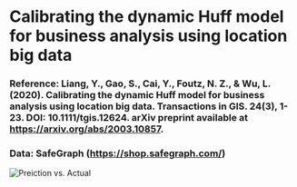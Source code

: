# Calibrating the dynamic Huff model for business analysis using location big data
### Reference: Liang, Y., Gao, S., Cai, Y., Foutz, N. Z., & Wu, L. (2020). Calibrating the dynamic Huff model for business analysis using location big data. Transactions in GIS. 24(3), 1-23. DOI: 10.1111/tgis.12624. arXiv preprint available at https://arxiv.org/abs/2003.10857.

### Data: SafeGraph (https://shop.safegraph.com/)

<img src="https://geods.geography.wisc.edu/wp-content/uploads/2020/04/tgis12624_prediction.jpg"
     alt="Preiction vs. Actual"
     style="float: left; margin-right: 10px;" />

